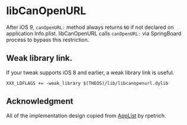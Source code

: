 # libCanOpenURL

After iOS 9, `canOpenURL:` method always returns `NO` if not declared on application Info.plist.
libCanOpenURL calls `canOpenURL:` via SpringBoard process to bypass this restriction.

## Weak library link.

If your tweak supports iOS 8 and earlier, a weak library link is useful.

    XXX_LDFLAGS += -weak_library $(THEOS)/lib/libcanopenurl.dylib

## Acknowledgment

All of the implementation design copied from [AppList](https://github.com/rpetrich/AppList) by rpetrich.
